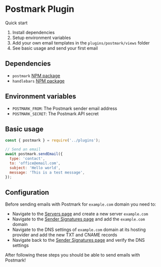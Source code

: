 # Postmark Plugin

Quick start

1. Install dependencies
2. Setup environment variables
3. Add your own email templates in the `plugins/postmark/views` folder
4. See basic usage and send your first email

## Dependencies

- `postmark` [NPM package](https://www.npmjs.com/package/postmark)
- `handlebars` [NPM package](https://www.npmjs.com/package/handlebars)

## Environment variables

- `POSTMARK_FROM`: The Postmark sender email address
- `POSTMARK_SECRET`: The Postmark API secret

## Basic usage

```js
const { postmark } = require('../plugins');

// Send an email
await postmark.sendEmail({
  type: 'contact',
  to: 'office@email.com',
  subject: 'Hello world',
  message: 'This is a test message',
});
```

## Configuration

Before sending emails with Postmark for `example.com` domain you need to:

- Navigate to the [Servers page](https://account.postmarkapp.com/servers) and create a new server `example.com`
- Navigate to the [Sender Signatures page](https://account.postmarkapp.com/signature_domains) and add the `example.com` domain
- Navigate to the DNS settings of `example.com` domain at its hosting provider and add the new TXT and CNAME records
- Navigate back to the [Sender Signatures page](https://account.postmarkapp.com/signature_domains) and verify the DNS settings

After following these steps you should be able to send emails with Postmark!
